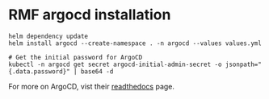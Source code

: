 # RMF argocd installation

```
helm dependency update
helm install argocd --create-namespace . -n argocd --values values.yml

# Get the initial password for ArgoCD
kubectl -n argocd get secret argocd-initial-admin-secret -o jsonpath="{.data.password}" | base64 -d
```

For more on ArgoCD, vist their [readthedocs](https://argo-cd.readthedocs.io/en/stable/) page.
